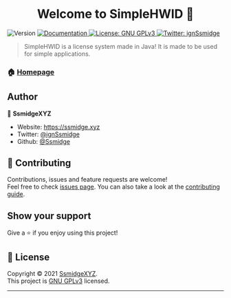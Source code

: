 <h1 align="center">Welcome to SimpleHWID 👋</h1>
<p>
  <img alt="Version" src="https://img.shields.io/badge/version-1.0-blue.svg?cacheSeconds=2592000" />
  <a href="https://github.com/WeLikeToCodeStuff/SimpleHWID/wiki" target="_blank">
    <img alt="Documentation" src="https://img.shields.io/badge/documentation-yes-brightgreen.svg" />
  </a>
  <a href="https://github.com/WeLikeToCodeStuff/SimpleHWID/blob/main/LICENSE" target="_blank">
    <img alt="License: GNU GPLv3" src="https://img.shields.io/badge/License-GNU GPLv3-yellow.svg" />
  </a>
  <a href="https://twitter.com/ignSsmidge" target="_blank">
    <img alt="Twitter: ignSsmidge" src="https://img.shields.io/twitter/follow/ignSsmidge.svg?style=social" />
  </a>
</p>

> SimpleHWID is a license system made in Java! It is made to be used for simple applications.

### 🏠 [Homepage](https://ssmidge.xyz)

## Author

👤 **SsmidgeXYZ**

* Website: https://ssmidge.xyz
* Twitter: [@ignSsmidge](https://twitter.com/ignSsmidge)
* Github: [@Ssmidge](https://github.com/Ssmidge)

## 🤝 Contributing

Contributions, issues and feature requests are welcome!<br />Feel free to check [issues page](https://github.com/WeLikeToCodeStuff/SimpleHWID/issues). You can also take a look at the [contributing guide](https://github.com/WeLikeToCodeStuff/SimpleHWID/issues).

## Show your support

Give a ⭐️ if you enjoy using this project!

## 📝 License

Copyright © 2021 [SsmidgeXYZ](https://github.com/Ssmidge).<br />
This project is [GNU GPLv3](https://github.com/WeLikeToCodeStuff/SimpleHWID/blob/main/LICENSE) licensed.

***

